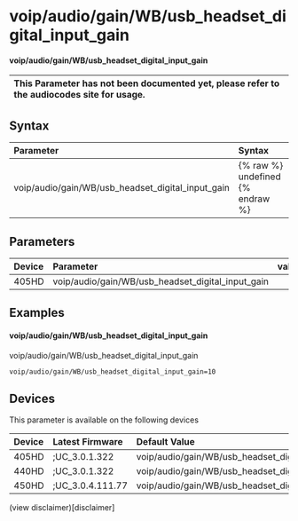 ﻿---
description: voip/audio/gain/WB/usb_headset_digital_input_gain
search:
    keywords: ['voip','audio','gain','WB','usb_headset_digital_input_gain']
---

# voip/audio/gain/WB/usb_headset_digital_input_gain

#### voip/audio/gain/WB/usb_headset_digital_input_gain


| This Parameter has not been documented yet, please refer to the audiocodes site for usage.  |
| :--- |

## Syntax
| Parameter | Syntax |
| :--- | :--- |
|voip/audio/gain/WB/usb_headset_digital_input_gain | {% raw %} undefined {% endraw %} |

## Parameters
|Device|Parameter|value|Description|
|:---|:---|:---|:---|
| 405HD | voip/audio/gain/WB/usb_headset_digital_input_gain |  |  |

## Examples
#### voip/audio/gain/WB/usb_headset_digital_input_gain

voip/audio/gain/WB/usb_headset_digital_input_gain

```
voip/audio/gain/WB/usb_headset_digital_input_gain=10
```

## Devices
This parameter is available on the following devices

| Device | Latest Firmware | Default Value |
|:---|:---|:---|
| 405HD | ;UC_3.0.1.322 | voip/audio/gain/WB/usb_headset_digital_input_gain=10 
| 440HD | ;UC_3.0.1.322 | voip/audio/gain/WB/usb_headset_digital_input_gain=10 
| 450HD | ;UC_3.0.4.111.77 | voip/audio/gain/WB/usb_headset_digital_input_gain=10 

(view disclaimer)[disclaimer]
